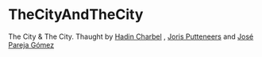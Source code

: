 # TheCityAndTheCity
The City &amp; The City.  Thaught by [Hadin Charbel](https://pareid.com/) , [Joris Putteneers](https://putteneersjoris.xyz/) and [José Pareja Gómez](https://www.zaha-hadid.com/people/jose-pareja-gomez/)
